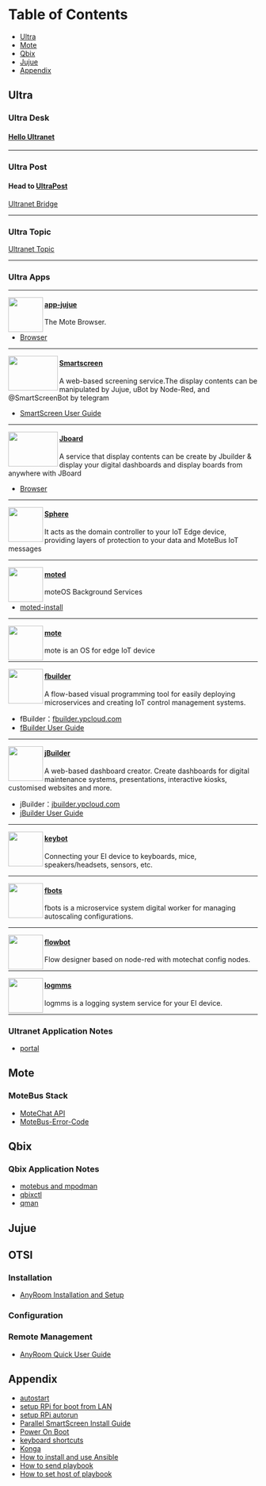 # Table of Contents
* [Ultra](#1)
* [Mote](#3)
* [Qbix](#qbix)
* [Jujue](#jujue)
* [Appendix](#appendix)


## <h2 id="1">Ultra</h2>
### Ultra Desk
#### [Hello Ultranet](https://github.com/motebus/ultrabook/blob/main/Ultra/Welcome%20to%20UltraDesk.md)

---

### Ultra Post
#### Head to [UltraPost](https://ultrapost.ypcloud.com/)
[Ultranet Bridge](https://github.com/motebus/ultrabook/blob/main/Ultra/Ultranet%20Bridge.md)

---

### Ultra Topic
[Ultranet Topic](https://github.com/motebus/ultrabook/blob/main/Ultra/Ultranet%20Topic.md)

---

### Ultra Apps

----
<img align="left" height="70" src="https://i.imgur.com/D0BZj5F.png" />

#### [app-jujue](https://snapcraft.io/app-jujue)
The Mote Browser. 
*  [Browser](https://jujue.app/browser)

-----
<img align="left" width="100" height="70" src="https://i.imgur.com/Jl3YyH9.png" />

#### [Smartscreen](https://snapcraft.io/smartscreen)
A web-based screening service.The display contents can be manipulated by Jujue, uBot by Node-Red, and @SmartScreenBot by telegram

* [SmartScreen User Guide](https://github.com/motebus/ultranet/blob/main/Ultranet%20Apps/SmartScreen%20User%20Guide.md)

-----
<img align="left" width="100" height="70" src="https://i.imgur.com/5rrq8ur.png" />

#### [Jboard](https://snapcraft.io/jboard)
A service that display contents can be create by Jbuilder & display your digital dashboards and display boards from anywhere with JBoard
* [Browser](https://jboard.ypcloud.com/)

-----
<img align="left" height="70" src="https://res.cloudinary.com/canonical/image/fetch/f_auto,q_auto,fl_sanitize,w_60,h_60/https://dashboard.snapcraft.io/site_media/appmedia/2018/08/sphere_256x256.png" />

#### [Sphere](https://snapcraft.io/sphere)
It acts as the domain controller to your IoT Edge device, providing layers of protection to your data and MoteBus IoT messages

-----
<img align="left" height="70" src="https://res.cloudinary.com/canonical/image/fetch/f_auto,q_auto,fl_sanitize,w_60,h_60/https://dashboard.snapcraft.io/site_media/appmedia/2020/08/7A7FE9FD-366E-43A5-8006-69EDFFF2548E.jpeg.png" />

#### [moted](https://github.com/motebus/moted-snap/releases)
moteOS Background Services
* [moted-install](https://github.com/motebus/ultranet/blob/main/Ultranet%20Apps/moted-install.md)

-----
<img align="left" height="70" src="https://res.cloudinary.com/canonical/image/fetch/f_auto,q_auto,fl_sanitize,w_60,h_60/https://dashboard.snapcraft.io/site_media/appmedia/2021/01/1a90ef56-7301-4f38-bfaa-04407c1ed523.jpg.png" />

#### [mote](https://snapcraft.io/mote)
mote is an OS for edge IoT device

-----
<img align="left" height="70" src="https://res.cloudinary.com/canonical/image/fetch/f_auto,q_auto,fl_sanitize,w_60,h_60/https://dashboard.snapcraft.io/site_media/appmedia/2020/05/FB.png" />

#### [fbuilder](https://snapcraft.io/fbuilder)
A flow-based visual programming tool for easily deploying microservices and creating IoT control management systems.
* fBuilder：[fbuilder.ypcloud.com](http://fbuilder.ypcloud.com/login)
* [fBuilder User Guide](https://github.com/motebus/ultrabook/blob/main/Ultranet%20Apps/fbuilder/fbuilder%20User%20Guide.md)

-----
<img align="left" height="70" src="https://res.cloudinary.com/canonical/image/fetch/f_auto,q_auto,fl_sanitize,w_60,h_60/https://dashboard.snapcraft.io/site_media/appmedia/2021/01/851a6190-ffb1-461b-a7bc-c675d252038f.jpg.png" />

#### [jBuilder](https://snapcraft.io/jbuilder)
A web-based dashboard creator. Create dashboards for digital maintenance systems, presentations, interactive kiosks, customised websites and more.
* jBuilder：[jbuilder.ypcloud.com](https://jbuilder.ypcloud.com/)
* [jBuilder User Guide](https://github.com/motebus/ultranet/blob/main/Ultranet%20Apps/jBuilder%20User%20Guide.md)

-----
<img align="left" height="70" src="https://res.cloudinary.com/canonical/image/fetch/f_auto,q_auto,fl_sanitize,w_60,h_60/https://dashboard.snapcraft.io/site_media/appmedia/2021/01/6381ab4a-7e9f-4a98-8749-7399c7485d2f.jpg.png" />

#### [keybot](https://github.com/motebus/keybot-snap/releases)
Connecting your EI device to keyboards, mice, speakers/headsets, sensors, etc. 

-----
<img align="left" height="70" src="https://res.cloudinary.com/canonical/image/fetch/f_auto,q_auto,fl_sanitize,w_60,h_60/https://dashboard.snapcraft.io/site_media/appmedia/2021/01/7e65d1f7-8d79-4014-b970-056464ca6811.jpg.png" />

#### [fbots](https://snapcraft.io/fbots)
fbots is a microservice system digital worker for managing autoscaling configurations.

-----
<img align="left" height="70" src="https://res.cloudinary.com/canonical/image/fetch/f_auto,q_auto,fl_sanitize,w_60,h_60/https://dashboard.snapcraft.io/site_media/appmedia/2020/03/fbuilder.jpeg_IMnAKHn.png" />

#### [flowbot](https://snapcraft.io/flowbot)
Flow designer based on node-red with motechat config nodes.

-----
<img align="left" height="70" src="https://res.cloudinary.com/canonical/image/fetch/f_auto,q_auto,fl_sanitize,w_60,h_60/https://dashboard.snapcraft.io/site_media/appmedia/2021/01/9d3a2da3-db74-42b0-875c-7754a328074a.jpg.png" />

#### [logmms](https://snapcraft.io/logmms)
logmms is a logging system service for your EI device. 

----

### Ultranet Application Notes
* [portal](https://github.com/motebus/ultrabook/blob/main/Ultra/portal.md)

## <h2 id="3">Mote</h2>
### MoteBus Stack
* [MoteChat API](https://github.com/motebus/ultrabook/blob/main/Mote/MoteChat%20API.md)
* [MoteBus-Error-Code](https://github.com/motebus/ultrabook/blob/main/Mote/MoteBus-Error-Code.md)

## Qbix

### Qbix Application Notes
* [motebus and mpodman](https://github.com/motebus/ultrabook/blob/main/Qbix/motebus%20and%20mpodman.md)
* [qbixctl](https://github.com/motebus/ultrabook/blob/main/Qbix/qbixctl.md)
* [qman](https://github.com/motebus/ultrabook/blob/main/Qbix/qman.md)

## Jujue


## OTSI

### Installation
* [AnyRoom Installation and Setup](https://github.com/motebus/ultrabook/blob/main/OTSI/AnyRoom%20Installation%20and%20Setup.md)

### Configuration

### Remote Management
* [AnyRoom Quick User Guide](https://github.com/motebus/ultrabook/blob/main/OTSI/AnyRoom%20Quick%20User%20Guide.md)

## Appendix
* [autostart](https://github.com/motebus/ultranet/blob/main/Appendix/autostart.md)
* [setup RPi for boot from LAN](https://github.com/motebus/ultrabook/blob/main/Appendix/setup%20RPi%20for%20boot%20from%20LAN.md)
* [setup RPi autorun](https://github.com/motebus/ultranet/blob/main/Appendix/setup%20RPI%20autorun.md)
* [Parallel SmartScreen Install Guide](https://github.com/motebus/ultranet/blob/main/Appendix/Parallel%20SmartScreens%20Install%20Guide.md)
* [Power On Boot](https://github.com/motebus/ultrabook/blob/main/Appendix/Power%20On%20Boot.md)
* [keyboard shortcuts](https://github.com/motebus/ultrabook/blob/main/Appendix/keyboard%20shortcuts.md)
* [Konga](https://github.com/motebus/ultrabook/blob/main/Appendix/Konga.md)
* [How to install and use Ansible](https://github.com/motebus/ultrabook/blob/main/Appendix/How%20to%20install%20and%20use%20Ansible.md)
* [How to send playbook](https://github.com/motebus/ultrabook/blob/main/Appendix/How%20to%20send%20playbook.md)
* [How to set host of playbook](https://github.com/motebus/ultrabook/blob/main/Appendix/How%20to%20set%20host%20of%20playbook.md)
